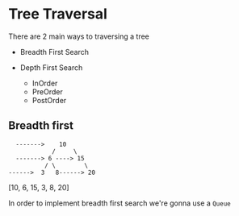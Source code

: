 # Tree Traversal

There are 2 main ways to traversing a tree

- Breadth First Search
- Depth First Search

  - InOrder
  - PreOrder
  - PostOrder

## Breadth first

```
  ------->    10
            /     \
  -------> 6 ----> 15
          / \        \
------>  3   8------> 20
```

[10, 6, 15, 3, 8, 20]

In order to implement breadth first search we're gonna use a `Queue`
